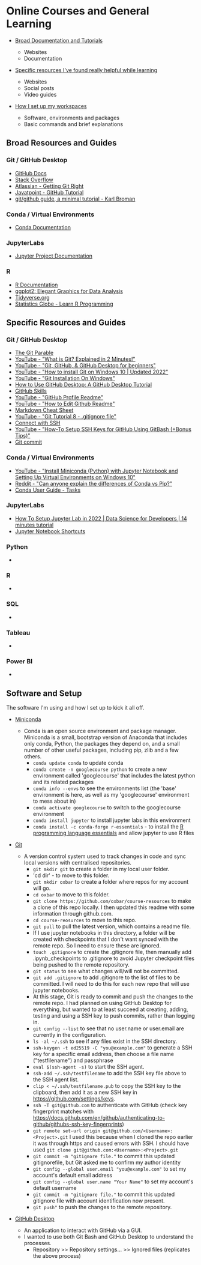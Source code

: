 # Online Courses and General Learning

- [Broad Documentation and Tutorials](#broad-resources-and-guides)
  - Websites
  - Documentation
  
- [Specific resources I've found really helpful while learning](#specific-resources-and-guides)
  - Websites
  - Social posts
  - Video guides
  
- [How I set up my workspaces](#software-and-setup)
  - Software, environments and packages
  - Basic commands and brief explanations

## Broad Resources and Guides

### Git / GitHub Desktop

- [GitHub Docs](https://docs.github.com/en)
- [Stack Overflow](https://stackoverflow.com/)
- [Atlassian - Getting Git Right](https://www.atlassian.com/git)
- [Javatpoint - GitHub Tutorial](https://www.javatpoint.com/github)
- [git/github guide, a minimal tutorial - Karl Broman](https://kbroman.org/github_tutorial/)

### Conda / Virtual Environments

- [Conda Documentation](https://docs.conda.io/projects/conda/en/latest/index.html)

### JupyterLabs

- [Jupyter Project Documentation](https://docs.jupyter.org/en/latest/)

### R

- [R Documentation](https://www.rdocumentation.org/)
- [ggplot2: Elegant Graphics for Data Analysis](https://ggplot2-book.org/index.html)
- [Tidyverse.org](https://www.tidyverse.org/)
- [Statistics Globe - Learn R Programming](https://statisticsglobe.com/r-programming-language)

## Specific Resources and Guides

### Git / GitHub Desktop

- [The Git Parable](https://tom.preston-werner.com/2009/05/19/the-git-parable.html)
- [YouTube - "What is Git? Explained in 2 Minutes!"](https://www.youtube.com/watch?v=2ReR1YJrNOM)
- [YouTube - "Git, GitHub, & GitHub Desktop for beginners"](https://www.youtube.com/watch?v=8Dd7KRpKeaE)
- [YouTube - "How to install Git on Windows 10 | Updated 2022"](https://www.youtube.com/watch?v=cJTXh7g-uCM)
- [YouTube - "Git Installation On Windows"](https://www.youtube.com/watch?v=2j7fD92g-gE)
- [How to Use GitHub Desktop: A GitHub Desktop Tutorial](https://www.simplilearn.com/how-to-use-github-desktop-tutorial-article)
- [GitHub Skills](https://skills.github.com/)
- [YouTube - "GitHub Profile Readme"](https://www.youtube.com/watch?v=KhGWbt1dAKQ)
- [YouTube - "How to Edit Github Readme"](https://www.youtube.com/watch?v=-0GjKG4gRmY)
- [Markdown Cheat Sheet](https://www.markdownguide.org/cheat-sheet/)
- [YouTube - "Git Tutorial 8 - .gitignore file"](https://www.youtube.com/watch?v=ErJyWO8TGoM)
- [Connect with SSH](https://docs.github.com/en/authentication/connecting-to-github-with-ssh/about-ssh)
- [YouTube - "How-To Setup SSH Keys for GitHub Using GitBash (+Bonus Tips)"](https://www.youtube.com/watch?v=6e3LCcpjqpc)
- [Git commit](https://www.atlassian.com/git/tutorials/saving-changes/git-commit)

### Conda / Virtual Environments

- [YouTube - "Install Miniconda (Python) with Jupyter Notebook and Setting Up Virtual Environments on Windows 10"](https://www.youtube.com/watch?v=XCvgyvBFjyM)
- [Reddit - "Can anyone explain the differences of Conda vs Pip?"](https://www.reddit.com/r/Python/comments/w564g0/can_anyone_explain_the_differences_of_conda_vs_pip/)
- [Conda User Guide - Tasks](https://docs.conda.io/projects/conda/en/latest/user-guide/tasks/index.html)

### JupyterLabs

- [How To Setup Jupyter Lab in 2022 | Data Science for Developers | 14 minutes tutorial](https://www.youtube.com/watch?v=BtYXPY-A9_M)
- [Jupyter Notebook Shortcuts](https://towardsdatascience.com/jypyter-notebook-shortcuts-bf0101a98330)

### Python

- 

### R

- 

### SQL

- 

### Tableau

- 

### Power BI

- 

## Software and Setup

The software I'm using and how I set up to kick it all off.

- [Miniconda](https://docs.conda.io/en/main/miniconda.html)
    - Conda is an open source environment and package manager. Miniconda is a small, bootstrap version of Anaconda that includes only conda, Python, the packages they depend on, and a small number of other useful packages, including pip, zlib and a few others.
        - `conda update conda` to update conda
        - `conda create -n googlecourse python` to create a new environment called 'googlecourse' that includes the latest python and its related packages
        - `conda info --envs` to see the environments list (the 'base' environment is here, as well as my 'googlecourse' environment to mess about in)
        - `conda activate googlecourse` to switch to the googlecourse environment
        - `conda install jupyter` to install jupyter labs in this environment
        - `conda install -c conda-forge r-essentials` - to install the [R programming language essentials](https://anaconda.org/conda-forge/r-essentials) and allow jupyter to use R files

- [Git](https://git-scm.com/)
    - A version control system used to track changes in code and sync local versions with centralised repositories.
        - `git mkdir git` to create a folder in my local user folder.
        - 'cd dir' - to move to this folder.
        - `git mkdir oxbar` to create a folder where repos for my account will go.
        - `cd oxbar` to move to this folder.
        - `git clone https://github.com/oxbar/course-resources` to make a clone of this repo locally. I then updated this readme with some information through github.com.
        - `cd course-reosurces` to move to this repo.
        - `git pull` to pull the latest version, which contains a readme file.
        - If I use jupyter notebooks in this directory, a folder will be created with checkpoints that I don't want synced with the remote repo. So I need to ensure these are ignored.
        - `touch .gitignore` to create the .gitignore file, then manually add .ipynb_checkpoints to .gitignore to avoid Jupyter checkpoint files being pushed to the remote repository.
        - `git status` to see what changes will/will not be committed. 
        - `git add .gitignore` to add .gitignore to the list of files to be committed. I will need to do this for each new repo that will use jupyter notebooks.
        - At this stage, Git is ready to commit and push the changes to the remote repo. I had planned on using GitHub Desktop for everything, but wanted to at least succeed at creating, adding, testing and using a SSH key to push commits, rather than logging in.
        - `git config --list` to see that no user.name or user.email are currently in the configuration.
        - `ls -al ~/.ssh` to see if any files exist in the SSH directory.
        - `ssh-keygen -t ed25519 -C "you@example.com"` to generate a SSH key for a specific email address, then choose a file name ("testfilename") and passphrase
        - `eval $(ssh-agent -s)` to start the SSH agent.
        - `ssh-add ~/.ssh/testfilename` to add the SSH key file above to the SSH agent list.
        - `clip < ~/.ssh/testfilename.pub` to copy the SSH key to the clipboard, then add it as a new SSH key in https://github.com/settings/keys.
        - `ssh -T git@github.com` to authenticate with GitHub (check key fingerprint matches with https://docs.github.com/en/github/authenticating-to-github/githubs-ssh-key-fingerprints)
        - `git remote set-url origin git@github.com/<Username>:<Project>.git` I used this because when I cloned the repo earlier it was through https and caused errors with SSH. I should have used `git clone git@github.com:<Username>:<Project>.git`
        - `git commit -m "gitignore file."` to commit this updated gitignorefile, but Git asked me to confirm my author identity
        - `git config --global user.email "you@example.com"` to set my account's default email address
        - `git config --global user.name "Your Name"` to set my account's default username
        - `git commit -m "gitignore file."` to commit this updated gitignore file with account identification now present.
        - `git push"` to push the changes to the remote repository.
    
- [GitHub Desktop](https://desktop.github.com/)
    - An application to interact with GitHub via a GUI. 
    - I wanted to use both Git Bash and GitHub Desktop to understand the processes.
        - Repository >> Repository settings... >> Ignored files (replicates the above process)
